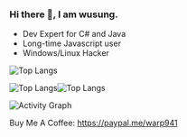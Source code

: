 ### Hi there 👋, I am wusung.

- Dev Expert for C# and Java
- Long-time Javascript user
- Windows/Linux Hacker

![Top Langs](https://github-readme-streak-stats.herokuapp.com/?user=wusung&theme=black-ice&hide_border=true&stroke=0000&background=060A0CD0)

![Top Langs](https://github-readme-stats.vercel.app/api?username=wusung&show_icons=true&count_private=true&theme=react&hide_border=true&bg_color=0D1117)![Top Langs](https://github-readme-stats.vercel.app/api/top-langs?username=wusung&langs_count=8&count_private=true&layout=compact&theme=react&hide_border=true&bg_color=0D1117)

![Activity Graph](https://activity-graph.herokuapp.com/graph?username=wusung&bg_color=0D1117&color=5BCDEC&line=5BCDEC&point=FFFFFF&hide_border=true)

Buy Me A Coffee:  https://paypal.me/warp941

<!--
**wusung/wusung** is a ✨ _special_ ✨ repository because its `README.md` (this file) appears on your GitHub profile.

<img alt="RichardDorian's Activity Graph" src="https://activity-graph.herokuapp.com/graph?username=RichardDorian&bg_color=0D1117&color=5BCDEC&line=5BCDEC&point=FFFFFF&hide_border=true" />

Here are some ideas to get you started:

- 🔭 I’m currently working on ...
- 🌱 I’m currently learning ...
- 👯 I’m looking to collaborate on ...
- 🤔 I’m looking for help with ...
- 💬 Ask me about ...
- 📫 How to reach me: ...
- 😄 Pronouns: ...
- ⚡ Fun fact: ...
-->
